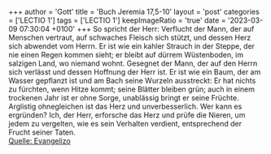 +++
author = 'Gott'
title = 'Buch Jeremia 17,5-10'
layout = 'post'
categories = ['LECTIO 1']
tags = ['LECTIO 1']
keepImageRatio = 'true'
date = '2023-03-09 07:30:04 +0100'
+++
So spricht der Herr: Verflucht der Mann, der auf Menschen vertraut, auf schwaches Fleisch sich stützt, und dessen Herz sich abwendet vom Herrn.
Er ist wie ein kahler Strauch in der Steppe, der nie einen Regen kommen sieht; er bleibt auf dürrem Wüstenboden, im salzigen Land, wo niemand wohnt.<!--more-->
Gesegnet der Mann, der auf den Herrn sich verlässt und dessen Hoffnung der Herr ist.
Er ist wie ein Baum, der am Wasser gepflanzt ist und am Bach seine Wurzeln ausstreckt: Er hat nichts zu fürchten, wenn Hitze kommt; seine Blätter bleiben grün; auch in einem trockenen Jahr ist er ohne Sorge, unablässig bringt er seine Früchte.
Arglistig ohnegleichen ist das Herz und unverbesserlich. Wer kann es ergründen?
Ich, der Herr, erforsche das Herz und prüfe die Nieren, um jedem zu vergelten, wie es sein Verhalten verdient, entsprechend der Frucht seiner Taten.<br> [Quelle: Evangelizo](https://evangeliumtagfuertag.org/DE/gospel)